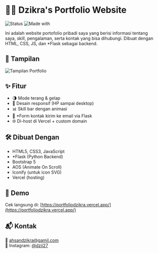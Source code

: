 # 🧑‍💻 Dzikra's Portfolio Website

![Status](https://img.shields.io/badge/status-live-success?style=flat-square)
![Made with](https://img.shields.io/badge/made%20with-HTML%20%7C%20CSS%20%7C%20JavaScript-blue?style=flat-square)

Ini adalah website portofolio pribadi saya yang berisi informasi tentang saya, skill, pengalaman, serta kontak yang bisa dihubungi. Dibuat dengan HTML, CSS, JS, dan *Flask sebagai backend.

## 📸 Tampilan

![Tampilan Portfolio](https://res.cloudinary.com/da4fjxm1e/image/upload/v1758622003/Screenshot_2025-09-23_170745_ndxs0o.png)

## ✨ Fitur

- 🌗 Mode terang & gelap
- 📱 Desain responsif (HP sampai desktop)
- 📊 Skill bar dengan animasi
- 📨 *Form kontak kirim ke email via Flask
- 🌐 Di-host di Vercel + custom domain

## 🛠️ Dibuat Dengan

- HTML5, CSS3, JavaScript
- *Flask (Python Backend)
- Bootstrap 5
- AOS (Animate On Scroll)
- Iconify (untuk icon SVG)
- Vercel (hosting)

## 🔗 Demo

Cek langsung di: [https://portfoliodzikra.vercel.app/](https://portfoliodzikra.vercel.app/)

## 📬 Kontak

📧 ahsandzikra@gamil.com  
📱 Instagram: [@dzii27](https://www.instagram.com/dzii27/?__pwa=1)  

